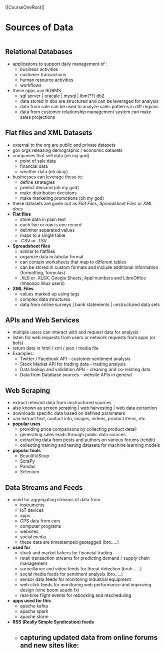 [[CourseOneRoot]]
# Sources of Data
```toc
```


## Relational Databases
- applications to support daily management of :
	- business activities
	- customer transactions
	- human resource activities
	- workflows
- these apps use RDBMS
	- sql server | oracale | mysql | ibm(??) db2
	- data stored in dbs are structured and can be leveraged for analysis
	- data from sale can be used to analyze sales patterns in diff regions
	- data from customer relationship management system can make sales projections

## Flat files and XML Datasets
- external to the org are public and private datasets
- gov orgs releasing demographic / economic datasets
- companies that sell data (oh my god)
	- point of sale data
	- financial data
	- weather data (oh okay)
- businesses can leverage these to:
	- define strategies
	- predict demand (oh my god)
	- make distribution decisions
	- make marketing promotions (oh my god)
- these datasets are given out as *Flat Files*, *Spreadsheet Files* or *XML docs*
- **Flat files**
	- store data in plain text
	- each line or row is one record
	- delimiter separated values 
	- maps to a single table
	- .CSV or .TSV
- **Spreadsheet files**
	- similar to flatfiles
	- organize data in tabular format
	- can contain worksheets that map to different tables
	- can be stored in custom formats and include additional information (formatting, formulas)
	- .XLS or .XLSX, Google Sheets, Appl numbers and LibreOffice (lmaoooo linux users)
- **XML Files**
	- values marked up using tags
	- complex data structures
	- data from online surveys | bank statements | unstructured data sets

## APIs and Web Services
- multiple users can interact with and request data for analysis
- listen for web requests from users or network requests from apps (or bots)
- return data in html / xml / json / media file
- Examples:
	- Twitter / Facebook API - customer sentiment analysis
	- Stock Market API for trading data - trading analysis
	- Data lookup and validation APIs - cleaning and co-relating data
	- Data from Database sources - website APIs in general

## Web Scraping
- extract relevant data from unstructured sources
- also known as screen scraping | web harvesting | web data extraction
- downloads specific data based on defined parameters
- can extract text, contact info, images, videos, product items, etc.
- **popular uses**
	- providing price comparisons by collecting product detail
	- generating sales leads through public data sources
	- extracting data from posts and authors on various forums (reddit)
	- collecting training and testing datasets for machine learning models
- **popular tools**
	- BeautifulSoup
	- ScraPy
	- Pandas
	- Selenium

## Data Streams and Feeds
- used for aggregating streams of data from:
	- instruments
	- IoT devices
	- apps
	- GPS data from cars
	- computer programs 
	- websites
	- social media
	- these data are timestamped geotagged (bro.....)
- **used for**
	- stock and market tickers for financial trading
	- retail transaction streams for predicting demand / supply chain management
	- surveillance and video feeds for threat detection (bruh......)
	- social media feeds for sentiment analysis (bro.....)
	- sensor data feeds for monitoring industrial equipment 
	- web click feeds for monitoring web performance and improving design (vine boom soudn fx)
	- real-time flight events for rebooking and rescheduling
- **apps used for this**
	- apache kafka
	- apache spark
	- apache storm
- **RSS (Really Simple Syndication) feeds**
	- capturing updated data from online forums and new sites like:
		- 